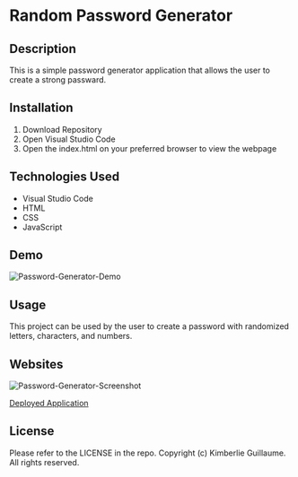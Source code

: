 # Random Password Generator 

## Description 

This is a simple password generator application that allows the user to create a strong passward. 

## Installation 

1. Download Repository
2. Open Visual Studio Code 
3. Open the index.html on your preferred browser to view the webpage

## Technologies Used

- Visual Studio Code
- HTML
- CSS 
- JavaScript 

## Demo 


![Password-Generator-Demo](https://github.com/kimberlie901/Protect-the-Password/blob/main/Assets/03-javascript-homework-demo.png) 

## Usage 

This project can be used by the user to create a password with 
randomized letters, characters, and numbers.   

## Websites 

![Password-Generator-Screenshot](https://github.com/kimberlie901/Protect-the-Password/blob/main/Assets/Screenshot%202023-03-17%20at%2010.07.08%20PM.png)

[Deployed Application](https://kimberlie901.github.io/Protect-the-Password/) 

## License

Please refer to the LICENSE in the repo. Copyright (c) Kimberlie Guillaume. All rights reserved.
